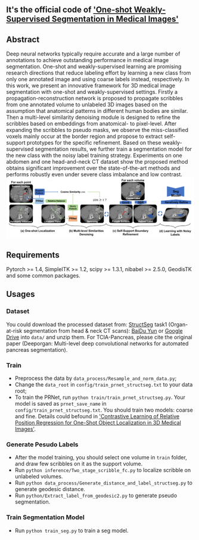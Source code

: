 ## It's the official code of ['One-shot Weakly-Supervised Segmentation in Medical Images'](https://arxiv.org/abs/2111.10773)
## Abstract
Deep neural networks typically  require accurate and a large number of annotations to achieve outstanding performance in medical image segmentation. One-shot and weakly-supervised learning are promising research directions that reduce labeling effort by learning a new class from only one annotated image and using coarse labels instead, respectively. In this work, we present an innovative framework for 3D medical image segmentation with one-shot and weakly-supervised settings. Firstly a propagation-reconstruction network is proposed to propagate scribbles from one annotated volume to unlabeled 3D images based on the assumption that anatomical patterns in different human bodies are similar. Then a multi-level similarity denoising module is designed to refine the scribbles based on embeddings from anatomical- to pixel-level. After expanding the scribbles to pseudo masks, we observe the miss-classified voxels mainly occur at the border region and propose to extract self-support prototypes for the specific refinement. Based on these weakly-supervised segmentation results, we further train a segmentation model for the new class with the noisy label training strategy. Experiments on one abdomen and one head-and-neck CT dataset show the proposed method obtains significant improvement over the state-of-the-art methods and performs robustly even under severe class imbalance and low contrast. 
![image](https://github.com/LWHYC/OneShot_WeaklySeg/blob/main/train_frame.jpg)

## Requirements
Pytorch >= 1.4, SimpleITK >= 1.2, scipy >= 1.3.1, nibabel >= 2.5.0, GeodisTK and some common packages.

## Usages
### Dataset
You could download the processed dataset from: [StructSeg](https://structseg2019.grand-challenge.org/Home/) task1 (Organ-at-risk segmentation from head & neck CT scans): [BaiDu Yun](https://pan.baidu.com/s/1VV8VqJ39wKvlF-mh8b6IVg?pwd=ic6g) or [Google Drive](https://drive.google.com/file/d/1TlMfWvgSd3kAh3Eq80DVoboZ42FbLMvE/view?usp=sharing) into `data/` and unzip them. For TCIA-Pancreas, please cite the original paper (Deeporgan: Multi-level deep convolutional networks for automated pancreas segmentation).
### Train 
- Preprocess the data by `data_process/Resample_and_norm_data.py`;
- Change the `data_root` in `config/train_prnet_structseg.txt` to your data root;
- To train the PRNet, run `python train/train_prnet_structseg.py`. Your model is saved as `prnet_save_name` in `config/train_prnet_structseg.txt`. You should train two models: coarse and fine. Details could befound in ['Contrastive Learning of Relative Position Regression for One-Shot Object Localization in 3D Medical Images'](https://arxiv.org/abs/2012.07043).
### Generate Pesudo Labels
- After the model training, you should select one volume in `train` folder, and draw few scribbles on it as the support volume.
- Run `python inference/Two_stage_scribble_fc.py` to localize scribble on unlabeled volumes.
- Run `python data_process/Generate_distance_and_label_structseg.py` to generate geodesic distance.
- Run `python/Extract_label_from_geodesic2.py` to generate pseudo segmentation.
### Train Segmentation Model
- Run `python train_seg.py` to train a seg model.
